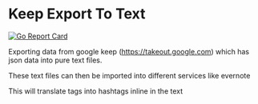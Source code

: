 # Keep Export To Text

[![Go Report Card](https://goreportcard.com/badge/dragon1672/go-keep-export-to-text)](https://goreportcard.com/report/dragon1672/go-keep-export-to-text)

Exporting data from google keep (https://takeout.google.com) which has json data into pure text files.

These text files can then be imported into different services like evernote

This will translate tags into hashtags inline in the text
